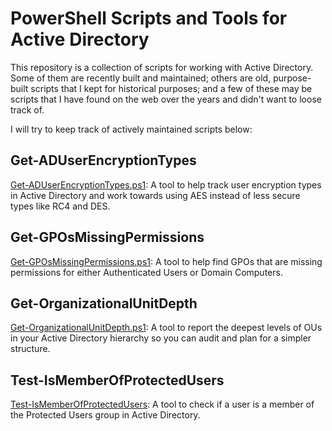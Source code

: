 # PowerShell Scripts and Tools for Active Directory

This repository is a collection of scripts for working with Active Directory. Some of them are recently built and
maintained; others are old, purpose-built scripts that I kept for historical purposes; and a few of these may be
scripts that I have found on the web over the years and didn't want to loose track of.

I will try to keep track of actively maintained scripts below:

## Get-ADUserEncryptionTypes

[Get-ADUserEncryptionTypes.ps1](./Get-ADUserEncryptionTypes.ps1): A tool to help track user encryption types in Active Directory and work towards using AES instead of less secure types like RC4 and DES.

## Get-GPOsMissingPermissions

[Get-GPOsMissingPermissions.ps1](./Get-GPOsMissingPermissions.ps1): A tool to help find GPOs that are missing permissions for either Authenticated Users or Domain Computers.

## Get-OrganizationalUnitDepth

[Get-OrganizationalUnitDepth.ps1](./Get-OrganizationalUnitDepth.ps1): A tool to report the deepest levels of OUs in your Active Directory hierarchy so you can audit and plan for a simpler structure.

## Test-IsMemberOfProtectedUsers

[Test-IsMemberOfProtectedUsers](./Test-IsMemberOfProtectedUsers.ps1): A tool to check if a user is a member of the Protected Users group in Active Directory.
